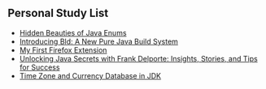 ## Personal Study List
<!-- BLOG-POST-LIST:START -->
- [Hidden Beauties of Java Enums](https://foojay.io/today/hidden-beauties-of-java-enums/)
- [Introducing Bld: A New Pure Java Build System](https://foojay.io/today/introducing-bld-a-new-pure-java-build-system/)
- [My First Firefox Extension](https://foojay.io/today/my-first-firefox-extension/)
- [Unlocking Java Secrets with Frank Delporte: Insights, Stories, and Tips for Success](https://foojay.io/today/unlocking-java-secrets-with-frank-delporte-insights-stories-and-tips-for-success/)
- [Time Zone and Currency Database in JDK](https://foojay.io/today/time-zone-and-currency-database-in-jdk/)
<!-- BLOG-POST-LIST:END -->  
